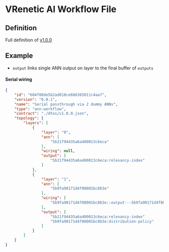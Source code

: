 
VRenetic AI Workflow File
=========================

Definition
----------

Full definition of [v1.0.0](/data/manifests/workflow/v1.0.0.json)

Example
-------

* `output` links single ANN output on layer to the final buffer of `outputs`

#### Serial wiring
```json
{
    "id": "604f08de5b2ad818ce686365011c4aa7",
    "version": "0.0.1",
    "name": "Serial passthrough via 2 dummy ANNs",
    "type": "ann-workflow",
    "contract": "./dtos/v1.0.0.json",
    "topology": {
        "layers": [
            {
                "layer": "0",
                "ann": [
                    "5b21f94435a6a400013c6eca"
                ],
                "wiring": null,
                "output": [
                    "5b21f94435a6a400013c6eca:relevancy-index"
                ]
            },
            {
                "layer": "1",
                "ann": [
                    "5b9fa90171d4f00001bc863e"
                ],
                "wiring": [
                    "5b9fa90171d4f00001bc863e::output---5b9fa90171d4f00001bc863e::input0"
                ],
                "output": [
                    "5b21f94435a6a400013c6eca:relevancy-index"
                    "5b9fa90171d4f00001bc863e:distribution-policy"
                ]
            }
        ]
    }
}
```
